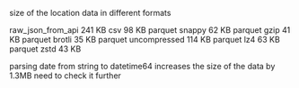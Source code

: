 size of the location data in different formats

raw_json_from_api 241 KB
csv 98 KB
parquet snappy 62 KB
parquet gzip 41 KB
parquet brotli 35 KB
parquet uncompressed 114 KB
parquet lz4 63 KB
parquet zstd 43 KB

parsing date from string to datetime64 increases the size of the data by 1.3MB
need to check it further
